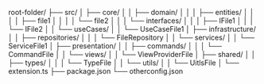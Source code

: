 root-folder/
├── src/
│   ├── core/
│   │   ├── domain/
│   │   │   ├── entities/
│   │   │   │   ├── file1
│   │   │   │   └── file2
│   │   │   └── interfaces/
│   │   │       ├── IFile1
│   │   │       └── IFile2
│   │   └── useCases/
│   │       └── UseCaseFile1
│   ├── infrastructure/
│   │   ├── repositories/
│   │   │   └── FileRepository
│   │   └── services/
│   │       └── ServiceFile1
│   ├── presentation/
│   │   ├── commands/
│   │   │   └── CommandFile
│   │   └── views/
│   │       └── ViewProviderFile
│   ├── shared/
│   │   ├── types/
│   │   │   └── TypeFile
│   │   └── utils/
│   │       └── UitlsFile
│   └── extension.ts
├── package.json
└── otherconfig.json
